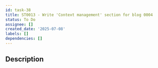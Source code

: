 ```yaml
---
id: task-38
title: ST0013 - Write 'Context management' section for blog 0004
status: To Do
assignee: []
created_date: '2025-07-08'
labels: []
dependencies: []
---
```


## Description
